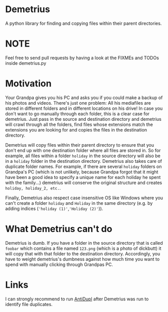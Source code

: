 # Demetrius
A python library for finding and copying files within their parent directories.

# NOTE
Feel free to send pull requests by having a look at the FIXMEs and TODOs inside demetrius.py

# Motivation
Your Grandpa gives you his PC and asks you if you could make a backup of his photos and videos. There's just one problem: All his mediafiles are stored in different folders and in different locations on his drive! In case you don't want to go manually through each folder, this is a clear case for demetrius. Just pass in the source and destination directory and demetrius will crawl through all the folders, find files whose extensions match the extensions you are looking for and copies the files in the destination directory. 

Demetrius will copy files within their parent directory to ensure that you don't end up with one destination folder where all files are stored in. So for example, all files within a folder `holiday` in the source directory will also be in a `holiday` folder  in the destination directory. Demetrius also takes care of duplicate folder names. For example, if there are several `holiday` folders on Grandpa's PC (which is not unlikely, because Grandpa forgot that it might have been a good idea to specify a unique name for each holiday he spent with the family...) demetrius will conserve the original structure and creates `holiday, holiday_2, etc.`. 

Finally, Demetrius also respect case insensitive OS like Windows where you can't create a folder `holiday` and `Holiday` in the same directory (e.g. by adding indices (`'holiday (1)'`,`'Holiday (2)'`)).

# What Demetrius can't do
Demetrius is dumb. If you have a folder in the source directory that is called `foobar` which contains a file named `123.png` (which is a photo of dickbutt) it will copy that with that folder to the destination directory. Accordingly, you have to weight demetrius's dumbness against how much time you want to spend with manually clicking through Grandpas PC. 
# Links
I can strongly recommend to run [AntiDupl](https://github.com/ermig1979/AntiDupl) after Demetrius was run to identify file duplicates.